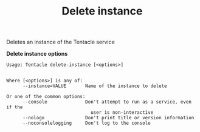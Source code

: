 ﻿---
title: Delete instance

---


Deletes an instance of the Tentacle service

**Delete instance options**

```text
Usage: Tentacle delete-instance [<options>]


Where [<options>] is any of:
      --instance=VALUE       Name of the instance to delete

Or one of the common options:
      --console              Don't attempt to run as a service, even if the
                               user is non-interactive
      --nologo               Don't print title or version information
      --noconsolelogging     Don't log to the console
```
